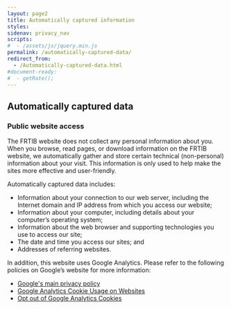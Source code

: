 ```yaml
---
layout: page2
title: Automatically captured information
styles:
sidenav: privacy_nav
scripts:
#  - /assets/js/jquery.min.js
permalink: /automatically-captured-data/
redirect_from:
  - /Automatically-captured-data.html
#document-ready:
#  - getRate();
---
```


## Automatically captured data

### Public website access

The FRTIB website does not collect any personal information about you. When you browse, read pages, or download information on the FRTIB website, we automatically gather and store certain technical (non-personal) information about your visit. This information is only used to help make the sites more effective and user-friendly.

Automatically captured data includes:

<ul>
  <li>Information about your connection to our web server, including the Internet domain and IP address from which you access our website;</li>
  <li>Information about your computer, including details about your computer’s operating system;</li>
  <li>Information about the web browser and supporting technologies you use to access our site;</li>
  <li>The date and time you access our sites; and</li>
  <li>Addresses of referring websites.</li>
</ul>

In addition, this website uses Google Analytics. Please refer to the following policies on Google’s website for more information:

<ul>
  <li><a href="https://policies.google.com/privacy?hl=en" target="_blank" rel="noopener">Google's main privacy policy</a></li>
  <li><a href="https://support.google.com/analytics/answer/6004245" target="_blank" rel="noopener">Google Analytics Cookie Usage on Websites</a></li>
  <li><a href="https://tools.google.com/dlpage/gaoptout?hl=en" target="_blank" rel="noopener">Opt out of Google Analytics Cookies</a></li>
</ul>


<!-- CONTENT END -->
